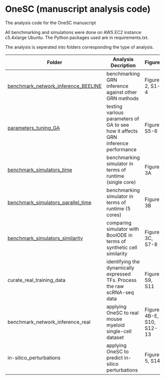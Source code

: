 # OneSC (manuscript analysis code)
The analysis code for the OneSC manuscript

All benchmarking and simulations were done on AWS EC2 instance c5.4xlarge Ubuntu. The Python packages used are in requirements.txt. 

The analysis is seperated into folders corresponding the type of analysis. 

|Folder | Analysis Decription| Figures|
| --------- | --------------- | --------------- |
|[benchmark_network_inference_BEELINE](benchmark_network_inference_ensemble_BEELINE/)| benchmarking GRN inference against other GRN methods | Figure 2, S1-4|
|[parameters_tuning_GA](parameters_tuning_GA_ensemble)| testing various parameters of GA to see how it affects GRN inference performance| Figure S5-6|
|[benchmark_simulators_time](benchmark_simulators_time)| benchmarking simulator in terms of runtime (single core)| Figure 3A|
|[benchmark_simulators_parallel_time](benchmark_simulators_parallel_time)| benchmarking simulator in terms of runtime (5 cores) | Figure 3B|
|[benchmark_simulators_similarity](benchmark_simulators_similarity)| comparing simulator with BoolODE in terms of synthetic cell similarity| Figure 3C, S7-8| 
|curate_real_training_data| identifying the dynamically expressed TFs. Process the raw scRNA-seq data|Figure S9, S11|
|benchmark_network_inference_real| applying OneSC to real mouse myeloid single-cell dataset| Figure 4B-E, S10, S12-13|
|in-silico_perturbations| applying OneSC to predict in-silico perturbations| Figure 5, S14|



